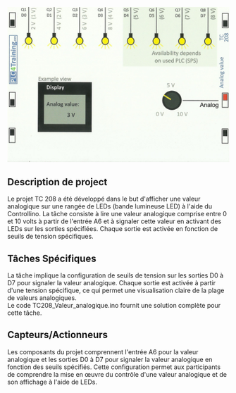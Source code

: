 <p align="center">
<img width="700" height="" src="https://github.com/DexterTaha/Controllino-PLC-Sample/blob/main/Training%20Card%20Picture/208.jpg">
</p>
<h2>Description de project</h2>
<p>
  Le projet TC 208 a été développé dans le but d'afficher une valeur analogique sur une rangée de LEDs (bande lumineuse LED) à l'aide du Controllino. La tâche consiste à lire une valeur analogique comprise entre 0 et 10 volts à partir de l'entrée A6 et à signaler cette valeur en activant des LEDs sur les sorties spécifiées. Chaque sortie est activée en fonction de seuils de tension spécifiques.
</p>
<h2>Tâches Spécifiques</h2>
<p>
  La tâche implique la configuration de seuils de tension sur les sorties D0 à D7 pour signaler la valeur analogique. Chaque sortie est activée à partir d'une tension spécifique, ce qui permet une visualisation claire de la plage de valeurs analogiques.<br>
  Le code TC208_Valeur_analogique.ino fournit une solution complète pour cette tâche.<br>
</p>
<h2>Capteurs/Actionneurs</h2>
<p>
  Les composants du projet comprennent l'entrée A6 pour la valeur analogique et les sorties D0 à D7 pour signaler la valeur analogique en fonction des seuils spécifiés. Cette configuration permet aux participants de comprendre la mise en œuvre du contrôle d'une valeur analogique et de son affichage à l'aide de LEDs.
</p>
